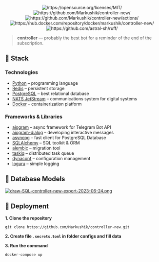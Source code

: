 <p align="center">
<img src="https://img.shields.io/badge/License-MIT-136F63.svg?style=flat-square" alt="https://opensource.org/licenses/MIT/">
<img src="https://img.shields.io/github/last-commit/Markushik/controller-new.svg?style=flat-square" alt="https://github.com/Markushik/controller-new/">
<img src="https://github.com/Markushik/controller-new/actions/workflows/CI.yaml/badge.svg?style=flat-square" alt="https://github.com/Markushik/controller-new/actions/">
<img src="https://img.shields.io/badge/Docker%20Hub-controller--new-136F63?style=flat-square" alt="https://hub.docker.com/repository/docker/markushik/controller-new/">
<img src="https://img.shields.io/endpoint?url=https://raw.githubusercontent.com/charliermarsh/ruff/main/assets/badge/v2.json?style=flat-square" alt="https://github.com/astral-sh/ruff/">

> **controller** — probably the best bot for a reminder of the end of the subscription.

## 🚀 Stack

### Technologies

- [Python](https://www.python.org/) – programming language
- [Redis](https://redis.io/) – persistent storage
- [PostgreSQL](https://www.postgresql.org/) – best relational database
- [NATS JetStream](https://nats.io/) – communications system for digital systems
- [Docker](https://www.docker.com/) – containerization platform

### Frameworks & Libraries

- [aiogram](https://github.com/aiogram/aiogram) – async framework for Telegram Bot API
- [aiogram-dialog](https://github.com/Tishka17/aiogram_dialog) – developing interactive messages
- [asyncpg](https://github.com/MagicStack/asyncpg) – fast client for PostgreSQL Database
- [SQLAlchemy](https://github.com/sqlalchemy/sqlalchemy) – SQL toolkit & ORM
- [alembic](https://github.com/sqlalchemy/alembic) – migration tool
- [taskiq](https://github.com/taskiq-python/taskiq) – distributed task queue
- [dynaconf](https://github.com/dynaconf/dynaconf) – configuration management
- [loguru](https://github.com/Delgan/loguru) – simple logging

## 🐘 Database Models

[![draw-SQL-controller-new-export-2023-06-24.png](https://i.postimg.cc/dV4hPNdG/draw-SQL-controller-new-export-2023-06-24.png)](https://postimg.cc/fVSzYK8b)

## 🐋 Deployment

**1. Clone the repository**

```
git clone https://github.com/Markushik/controller-new.git
```

**2. Create file `.secrets.toml` in folder configs and fill data**

**3. Run the command**

```
docker-compose up
```